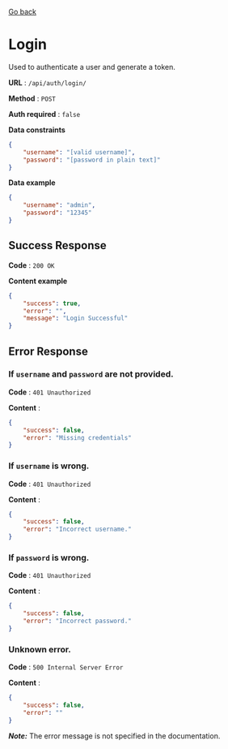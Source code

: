 [Go back](../README.md)

# Login

Used to authenticate a user and generate a token.

**URL** : `/api/auth/login/`

**Method** : `POST`

**Auth required** : `false`

**Data constraints**

```json
{
	"username": "[valid username]",
	"password": "[password in plain text]"
}
```

**Data example**

```json
{
	"username": "admin",
	"password": "12345"
}
```

## Success Response

**Code** : `200 OK`

**Content example**

```json
{
	"success": true,
	"error": "",
	"message": "Login Successful"
}
```

## Error Response

### If `username` and `password` are not provided.

**Code** : `401 Unauthorized`

**Content** :

```json
{
	"success": false,
	"error": "Missing credentials"
}
```

### If `username` is wrong.

**Code** : `401 Unauthorized`

**Content** :

```json
{
	"success": false,
	"error": "Incorrect username."
}
```

### If `password` is wrong.

**Code** : `401 Unauthorized`

**Content** :

```json
{
	"success": false,
	"error": "Incorrect password."
}
```

### Unknown error.

**Code** : `500 Internal Server Error`

**Content** :

```json
{
	"success": false,
	"error": ""
}
```

**_Note:_** The error message is not specified in the documentation.
